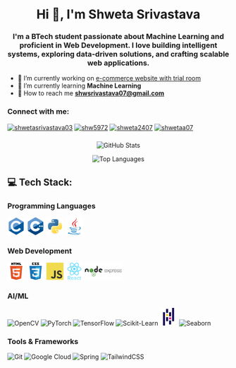 <h1 align="center">Hi 👋, I'm Shweta Srivastava</h1>
<h3 align="center">I'm a BTech student passionate about Machine Learning and proficient in Web Development. I love building intelligent systems, exploring data-driven solutions, and crafting scalable web applications.</h3>

- 🔬 I’m currently working on [e-commerce website with trial room](https://e-commerce-celeste-n.vercel.app/)
- 🌱 I’m currently learning **Machine Learning**
- 💌 How to reach me **shwsrivastava07@gmail.com**

<h3 align="left">Connect with me:</h3>
<p align="left">
<a href="https://linkedin.com/in/shwetasrivastava03" target="blank"><img align="center" src="https://raw.githubusercontent.com/rahuldkjain/github-profile-readme-generator/master/src/images/icons/Social/linked-in-alt.svg" alt="shwetasrivastava03" height="30" width="40" /></a>
<a href="https://instagram.com/shw5972" target="blank"><img align="center" src="https://raw.githubusercontent.com/rahuldkjain/github-profile-readme-generator/master/src/images/icons/Social/instagram.svg" alt="shw5972" height="30" width="40" /></a>
<a href="https://www.hackerrank.com/shweta2407" target="blank"><img align="center" src="https://raw.githubusercontent.com/rahuldkjain/github-profile-readme-generator/master/src/images/icons/Social/hackerrank.svg" alt="shweta2407" height="30" width="40" /></a>
<a href="https://www.leetcode.com/shwetaa07" target="blank"><img align="center" src="https://raw.githubusercontent.com/rahuldkjain/github-profile-readme-generator/master/src/images/icons/Social/leet-code.svg" alt="shwetaa07" height="30" width="40" /></a>
</p>

###
<p align="center">
  <img src="https://github-readme-stats.vercel.app/api?username=shwetaa240&show_icons=true&theme=dracula" alt="GitHub Stats" />
</p>

<p align="center">
  <img src="https://github-readme-stats.vercel.app/api/top-langs?username=shwetaa240&layout=compact&theme=dracula" alt="Top Languages" />
</p>


## 💻 Tech Stack:

### Programming Languages
<p align="left">
  <img src="https://raw.githubusercontent.com/devicons/devicon/master/icons/c/c-original.svg" alt="C" width="40" height="40"/>
  <img src="https://raw.githubusercontent.com/devicons/devicon/master/icons/cplusplus/cplusplus-original.svg" alt="C++" width="40" height="40"/>
  <img src="https://raw.githubusercontent.com/devicons/devicon/master/icons/python/python-original.svg" alt="Python" width="40" height="40"/>
  <img src="https://raw.githubusercontent.com/devicons/devicon/master/icons/java/java-original.svg" alt="Java" width="40" height="40"/>
</p>

### Web Development
<p align="left">
  <img src="https://raw.githubusercontent.com/devicons/devicon/master/icons/html5/html5-original-wordmark.svg" alt="HTML5" width="40" height="40"/>
  <img src="https://raw.githubusercontent.com/devicons/devicon/master/icons/css3/css3-original-wordmark.svg" alt="CSS3" width="40" height="40"/>
  <img src="https://raw.githubusercontent.com/devicons/devicon/master/icons/javascript/javascript-original.svg" alt="JavaScript" width="40" height="40"/>
  <img src="https://raw.githubusercontent.com/devicons/devicon/master/icons/react/react-original-wordmark.svg" alt="React" width="40" height="40"/>
  <img src="https://raw.githubusercontent.com/devicons/devicon/master/icons/nodejs/nodejs-original-wordmark.svg" alt="Node.js" width="40" height="40"/>
  <img src="https://raw.githubusercontent.com/devicons/devicon/master/icons/express/express-original-wordmark.svg" alt="Express.js" width="40" height="40"/>
</p>

### AI/ML 
<p align="left">
  <img src="https://www.vectorlogo.zone/logos/opencv/opencv-icon.svg" alt="OpenCV" width="40" height="40"/>
  <img src="https://www.vectorlogo.zone/logos/pytorch/pytorch-icon.svg" alt="PyTorch" width="40" height="40"/>
  <img src="https://www.vectorlogo.zone/logos/tensorflow/tensorflow-icon.svg" alt="TensorFlow" width="40" height="40"/>
  <img src="https://upload.wikimedia.org/wikipedia/commons/0/05/Scikit_learn_logo_small.svg" alt="Scikit-Learn" width="40" height="40"/>
  <img src="https://raw.githubusercontent.com/devicons/devicon/2ae2a900d2f041da66e950e4d48052658d850630/icons/pandas/pandas-original.svg" alt="Pandas" width="40" height="40"/>
  <img src="https://seaborn.pydata.org/_images/logo-mark-lightbg.svg" alt="Seaborn" width="40" height="40"/>
</p>

### Tools & Frameworks
<p align="left">
  <img src="https://www.vectorlogo.zone/logos/git-scm/git-scm-icon.svg" alt="Git" width="40" height="40"/>
  <img src="https://www.vectorlogo.zone/logos/google_cloud/google_cloud-icon.svg" alt="Google Cloud" width="40" height="40"/>
  <img src="https://www.vectorlogo.zone/logos/springio/springio-icon.svg" alt="Spring" width="40" height="40"/>
  <img src="https://www.vectorlogo.zone/logos/tailwindcss/tailwindcss-icon.svg" alt="TailwindCSS" width="40" height="40"/>
</p> 







